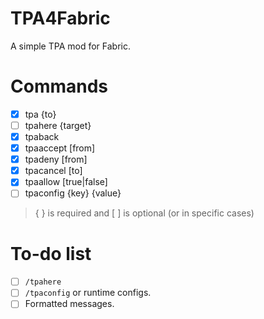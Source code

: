 # TPA4Fabric
A simple TPA mod for Fabric.

# Commands
- [x] tpa {to}
- [ ] tpahere {target}
- [x] tpaback
- [x] tpaaccept [from]
- [x] tpadeny [from]
- [x] tpacancel [to]
- [x] tpaallow [true|false]
- [ ] tpaconfig {key} {value}

> { } is required and [ ] is optional (or in specific cases)

# To-do list 
- [ ] `/tpahere`
- [ ] `/tpaconfig` or runtime configs.
- [ ] Formatted messages.
